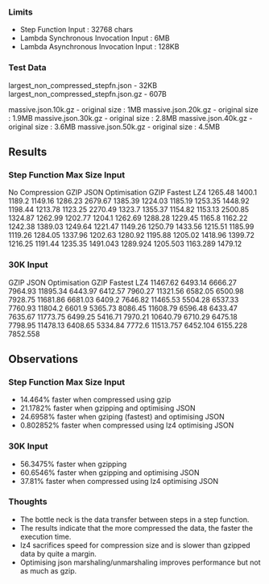 ### Limits

- Step Function Input : 32768 chars
- Lambda Synchronous Invocation Input : 6MB
- Lambda Asynchronous Invocation Input : 128KB

### Test Data

largest_non_compressed_stepfn.json - 32KB
largest_non_compressed_stepfn.json.gz - 607B

massive.json.10k.gz - original size : 1MB
massive.json.20k.gz - original size : 1.9MB
massive.json.30k.gz - original size : 2.8MB
massive.json.40k.gz - original size : 3.6MB
massive.json.50k.gz - original size : 4.5MB

## Results

### Step Function Max Size Input

No Compression	GZIP	JSON Optimisation	GZIP Fastest	LZ4
1265.48	1400.1	1189.2	1149.16	1286.23
2679.67	1385.39	1224.03	1185.19	1253.35
1448.92	1198.44	1213.78	1123.25	2270.49
1323.7	1355.37	1154.82	1153.13	2500.85
1324.87	1262.99	1202.77	1204.1	1262.69
1288.28	1229.45	1165.8	1162.22	1242.38
1389.03	1249.64	1221.47	1149.26	1250.79
1433.56	1215.51	1185.99	1119.26	1284.05
1337.96	1202.63	1280.92	1195.88	1205.02
1418.96	1399.72	1216.25	1191.44	1235.35
1491.043	1289.924	1205.503	1163.289	1479.12

### 30K Input

GZIP	JSON Optimisation	GZIP Fastest	LZ4
11467.62	6493.14	6666.27	7964.93
11895.34	6443.97	6412.57	7960.27
11321.56	6582.05	6500.98	7928.75
11681.86	6681.03	6409.2	7646.82
11465.53	5504.28	6537.33	7760.93
11804.2	6601.9	5365.73	8086.45
11608.79	6596.48	6433.47	7635.67
11773.75	6499.25	5416.71	7970.21
10640.79	6710.29	6475.18	7798.95
11478.13	6408.65	5334.84	7772.6
11513.757	6452.104	6155.228	7852.558

## Observations

### Step Function Max Size Input

- 14.464% faster when compressed using gzip
- 21.1782% faster when gzipping and optimising JSON
- 24.6958% faster when gziping (fastest) and optimising JSON
- 0.802852% faster when compressed using lz4 optimising JSON

### 30K Input

- 56.3475% faster when gzipping
- 60.6546% faster when gzipping and optimising JSON
- 37.81% faster when compressed using lz4 optimising JSON

### Thoughts

- The bottle neck is the data transfer between steps in a step function. 
- The results indicate that the more compressed the data, the faster the execution time.
- lz4 sacrifices speed for compression size and is slower than gzipped data by quite a margin.
- Optimising json marshaling/unmarshaling improves performance but not as much as gzip. 

